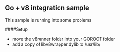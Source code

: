 ## Go + v8 integration sample

This sample is running into some problems

####Setup
 - move the v8runner folder into your GOROOT folder
 - add a copy of libv8wrapper.dylib to /usr/lib/ 

